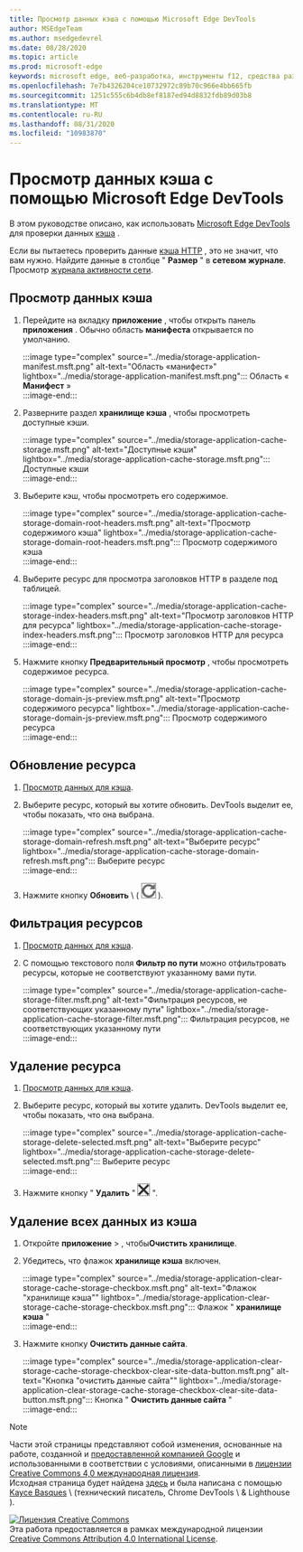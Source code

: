 ```yaml
---
title: Просмотр данных кэша с помощью Microsoft Edge DevTools
author: MSEdgeTeam
ms.author: msedgedevrel
ms.date: 08/28/2020
ms.topic: article
ms.prod: microsoft-edge
keywords: microsoft edge, веб-разработка, инструменты f12, средства разработчика
ms.openlocfilehash: 7e7b4326204ce10732972c89b70c966e4bb665fb
ms.sourcegitcommit: 1251c555c6b4db8ef8187ed94d8832fdb89d03b8
ms.translationtype: MT
ms.contentlocale: ru-RU
ms.lasthandoff: 08/31/2020
ms.locfileid: "10983870"
---
```

<!-- Copyright Kayce Basques 

   Licensed under the Apache License, Version 2.0 (the "License");
   you may not use this file except in compliance with the License.
   You may obtain a copy of the License at

       https://www.apache.org/licenses/LICENSE-2.0

   Unless required by applicable law or agreed to in writing, software
   distributed under the License is distributed on an "AS IS" BASIS,
   WITHOUT WARRANTIES OR CONDITIONS OF ANY KIND, either express or implied.
   See the License for the specific language governing permissions and
   limitations under the License.  -->





# Просмотр данных кэша с помощью Microsoft Edge DevTools   



В этом руководстве описано, как использовать [Microsoft Edge DevTools][MicrosoftEdgeDevTools] для проверки данных [кэша][MDNCache] .  

Если вы пытаетесь проверить данные [кэша HTTP][MDNHTTPCaching] , это не значит, что вам нужно.  Найдите данные в столбце " **Размер** " в **сетевом журнале**.  Просмотр [журнала активности сети][DevtoolsNetworkLogActivity].  

## Просмотр данных кэша   

1.  Перейдите на вкладку **приложение** , чтобы открыть панель **приложения** .  Обычно область **манифеста** открывается по умолчанию.  
    
    :::image type="complex" source="../media/storage-application-manifest.msft.png" alt-text="Область «манифест»" lightbox="../media/storage-application-manifest.msft.png":::
       Область « **Манифест** »  
    :::image-end:::  
    
1.  Разверните раздел **хранилище кэша** , чтобы просмотреть доступные кэши.  
    
    :::image type="complex" source="../media/storage-application-cache-storage.msft.png" alt-text="Доступные кэши" lightbox="../media/storage-application-cache-storage.msft.png":::
       Доступные кэши  
    :::image-end:::  
    
1.  Выберите кэш, чтобы просмотреть его содержимое.  
    
    :::image type="complex" source="../media/storage-application-cache-storage-domain-root-headers.msft.png" alt-text="Просмотр содержимого кэша" lightbox="../media/storage-application-cache-storage-domain-root-headers.msft.png":::
       Просмотр содержимого кэша  
    :::image-end:::  
    
1.  Выберите ресурс для просмотра заголовков HTTP в разделе под таблицей.  
    
    :::image type="complex" source="../media/storage-application-cache-storage-index-headers.msft.png" alt-text="Просмотр заголовков HTTP для ресурса" lightbox="../media/storage-application-cache-storage-index-headers.msft.png":::
       Просмотр заголовков HTTP для ресурса  
    :::image-end:::  
    
1.  Нажмите кнопку **Предварительный просмотр** , чтобы просмотреть содержимое ресурса.  
    
    :::image type="complex" source="../media/storage-application-cache-storage-domain-js-preview.msft.png" alt-text="Просмотр содержимого ресурса" lightbox="../media/storage-application-cache-storage-domain-js-preview.msft.png":::
       Просмотр содержимого ресурса  
    :::image-end:::  
    
## Обновление ресурса   

1.  [Просмотр данных для кэша](#view-cache-data).  
1.  Выберите ресурс, который вы хотите обновить.  DevTools выделит ее, чтобы показать, что она выбрана.  
    
    :::image type="complex" source="../media/storage-application-cache-storage-domain-refresh.msft.png" alt-text="Выберите ресурс" lightbox="../media/storage-application-cache-storage-domain-refresh.msft.png":::
       Выберите ресурс  
    :::image-end:::  
    
1.  Нажмите кнопку **Обновить** \ ( ![ обновить ][ImageRefreshIcon] \).  
    
## Фильтрация ресурсов   

1.  [Просмотр данных для кэша](#view-cache-data).  
1.  С помощью текстового поля **Фильтр по пути** можно отфильтровать ресурсы, которые не соответствуют указанному вами пути.  
    
    :::image type="complex" source="../media/storage-application-cache-storage-filter.msft.png" alt-text="Фильтрация ресурсов, не соответствующих указанному пути" lightbox="../media/storage-application-cache-storage-filter.msft.png":::
       Фильтрация ресурсов, не соответствующих указанному пути  
    :::image-end:::  
    
## Удаление ресурса   

1.  [Просмотр данных для кэша](#view-cache-data).  
1.  Выберите ресурс, который вы хотите удалить.  DevTools выделит ее, чтобы показать, что она выбрана.  
    
    :::image type="complex" source="../media/storage-application-cache-storage-delete-selected.msft.png" alt-text="Выберите ресурс" lightbox="../media/storage-application-cache-storage-delete-selected.msft.png":::
       Выберите ресурс  
    :::image-end:::  
    
1.  Нажмите кнопку " **Удалить** " ![ , а затем "удалить выбрано ][ImageDeleteIcon] ".  
    
## Удаление всех данных из кэша   

1.  Откройте **приложение**  >  , чтобы**Очистить хранилище**.  
1.  Убедитесь, что флажок **хранилище кэша** включен.  
    
    :::image type="complex" source="../media/storage-application-clear-storage-cache-storage-checkbox.msft.png" alt-text="Флажок "хранилище кэша"" lightbox="../media/storage-application-clear-storage-cache-storage-checkbox.msft.png":::
       Флажок " **хранилище кэша** "  
    :::image-end:::  
    
1.  Нажмите кнопку **Очистить данные сайта**.  
    
    :::image type="complex" source="../media/storage-application-clear-storage-cache-storage-checkbox-clear-site-data-button.msft.png" alt-text="Кнопка "очистить данные сайта"" lightbox="../media/storage-application-clear-storage-cache-storage-checkbox-clear-site-data-button.msft.png":::
       Кнопка " **Очистить данные сайта** "  
    :::image-end:::  
    
<!--  
  


-->  

<!-- image links -->  

[ImageDeleteIcon]: ../media/delete-icon.msft.png  
[ImageRefreshIcon]: ../media/refresh-icon.msft.png  

<!-- links -->  

[MicrosoftEdgeDevTools]: ../../devtools-guide-chromium.md "Инструменты разработчика Microsoft EDGE (Chromium) | Документы Microsoft"  
[DevtoolsNetworkLogActivity]: ../network/index.md#log-network-activity  "Регистрация активности в сети | Документы Microsoft"  

[MDNCache]: https://developer.mozilla.org/docs/Web/API/Cache "Кэш | MDN"  
[MDNHTTPCaching]: https://developer.mozilla.org/docs/Web/HTTP/Caching "Кэширование HTTP | MDN"  

> [!NOTE]
> Части этой страницы представляют собой изменения, основанные на работе, созданной и [предоставленной компанией Google][GoogleSitePolicies] и использованными в соответствии с условиями, описанными в [лицензии Creative Commons 4,0 международная лицензия][CCA4IL].  
> Исходная страница будет найдена [здесь](https://developers.google.com/web/tools/chrome-devtools/storage/cache) и была написана с помощью [Kayce Basques][KayceBasques] \ (технический писатель, Chrome DevTools \ & Lighthouse \).  

[![Лицензия Creative Commons][CCby4Image]][CCA4IL]  
Эта работа предоставляется в рамках международной лицензии [Creative Commons Attribution 4.0 International License][CCA4IL].  

[CCA4IL]: https://creativecommons.org/licenses/by/4.0  
[CCby4Image]: https://i.creativecommons.org/l/by/4.0/88x31.png  
[GoogleSitePolicies]: https://developers.google.com/terms/site-policies  
[KayceBasques]: https://developers.google.com/web/resources/contributors/kaycebasques  

